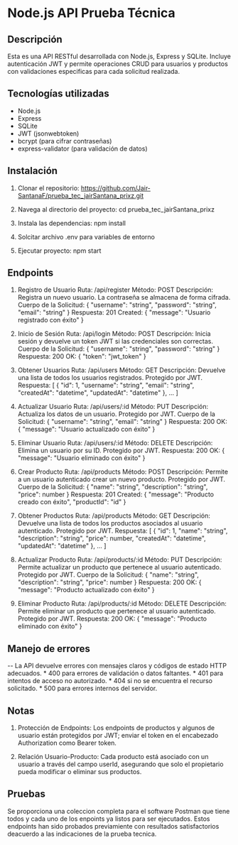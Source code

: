 # Node.js API Prueba Técnica

## Descripción

Esta es una API RESTful desarrollada con Node.js, Express y SQLite. Incluye autenticación JWT y permite operaciones CRUD para usuarios y productos con validaciones especificas para cada
solicitud realizada.

## Tecnologías utilizadas

- Node.js
- Express
- SQLite
- JWT (jsonwebtoken)
- bcrypt (para cifrar contraseñas)
- express-validator (para validación de datos)

## Instalación

1. Clonar el repositorio:
   https://github.com/Jair-SantanaF/prueba_tec_jairSantana_prixz.git
   
3. Navega al directorio del proyecto:
    cd prueba_tec_jairSantana_prixz

4. Instala las dependencias:
    npm install

5. Solcitar archivo .env para variables de entorno

6. Ejecutar proyecto:
    npm start

## Endpoints

1. Registro de Usuario
    Ruta: /api/register
    Método: POST
    Descripción: Registra un nuevo usuario. La contraseña se almacena de forma cifrada.
    Cuerpo de la Solicitud:
        {
            "username": "string",
            "password": "string",
            "email": "string"
        }
    Respuesta:
    201 Created:
        { "message": "Usuario registrado con éxito" }

2. Inicio de Sesión
    Ruta: /api/login
    Método: POST
    Descripción: Inicia sesión y devuelve un token JWT si las credenciales son correctas.
    Cuerpo de la Solicitud:
        {
            "username": "string",
            "password": "string"
        }
    Respuesta:
    200 OK:
        { "token": "jwt_token" }

3. Obtener Usuarios
    Ruta: /api/users
    Método: GET
    Descripción: Devuelve una lista de todos los usuarios registrados. Protegido por JWT.
    Respuesta:
        [
            {
                "id": 1,
                "username": "string",
                "email": "string",
                "createdAt": "datetime",
                "updatedAt": "datetime"
            },
            ...
        ]

4. Actualizar Usuario
    Ruta: /api/users/:id
    Método: PUT
    Descripción: Actualiza los datos de un usuario. Protegido por JWT.
    Cuerpo de la Solicitud:
        {
            "username": "string",
            "email": "string"
        }
    Respuesta:
    200 OK:
        { "message": "Usuario actualizado con éxito" }

5. Eliminar Usuario
    Ruta: /api/users/:id
    Método: DELETE
    Descripción: Elimina un usuario por su ID. Protegido por JWT.
    Respuesta:
    200 OK:
        { "message": "Usuario eliminado con éxito" }

6. Crear Producto
    Ruta: /api/products
    Método: POST
    Descripción: Permite a un usuario autenticado crear un nuevo producto. Protegido por JWT.
    Cuerpo de la Solicitud:
        {
            "name": "string",
            "description": "string",
            "price": number
        }
    Respuesta:
    201 Created:
        { "message": "Producto creado con éxito", "productId": "id" }

7. Obtener Productos
    Ruta: /api/products
    Método: GET
    Descripción: Devuelve una lista de todos los productos asociados al usuario autenticado. Protegido por JWT.
    Respuesta:
        [
            {
                "id": 1,
                "name": "string",
                "description": "string",
                "price": number,
                "createdAt": "datetime",
                "updatedAt": "datetime"
            },
            ...
        ]

8. Actualizar Producto
    Ruta: /api/products/:id
    Método: PUT
    Descripción: Permite actualizar un producto que pertenece al usuario autenticado. Protegido por JWT.
    Cuerpo de la Solicitud:
        {
            "name": "string",
            "description": "string",
            "price": number
        }
    Respuesta:
    200 OK:
        { "message": "Producto actualizado con éxito" }

9. Eliminar Producto
    Ruta: /api/products/:id
    Método: DELETE
    Descripción: Permite eliminar un producto que pertenece al usuario autenticado. Protegido por JWT.
    Respuesta:
    200 OK:
    { "message": "Producto eliminado con éxito" }

## Manejo de errores 

-- La API devuelve errores con mensajes claros y códigos de estado HTTP adecuados.
    * 400 para errores de validación o datos faltantes.
    * 401 para intentos de acceso no autorizado.
    * 404 si no se encuentra el recurso solicitado.
    * 500 para errores internos del servidor.

## Notas

1. Protección de Endpoints: Los endpoints de productos y algunos de usuario están protegidos por JWT; enviar el token en el encabezado Authorization como Bearer token.

2. Relación Usuario-Producto: Cada producto está asociado con un usuario a través del campo userId, asegurando que solo el propietario pueda modificar o eliminar sus productos.

## Pruebas

Se proporciona una coleccion completa para el software Postman que tiene todos y cada uno de los enpoints ya listos para ser ejecutados. Estos endpoints han sido probados previamiente con resultados satisfactorios deacuerdo a las indicaciones de la prueba tecnica.
